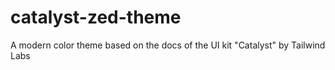 # catalyst-zed-theme
A modern color theme based on the docs of the UI kit "Catalyst" by Tailwind Labs
